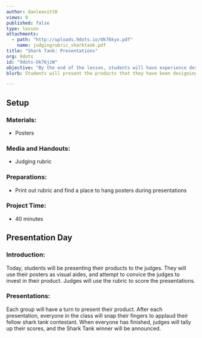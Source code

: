 ```yaml
---
author: danleavitt0
views: 0
published: false
type: lesson
attachments: 
  - path: "http://uploads.9dots.io/Ok76kyo.pdf"
    name: judgingrubric_sharktank.pdf
title: "Shark Tank: Presentations"
org: 9dots
id: "9dots-Ok76jzW"
objective: "By the end of the lesson, students will have experience designing and selling an original product."
blurb: Students will present the products that they have been designing this unit to a panel of judges.

---
```


## Setup

### Materials:

- Posters

### Media and Handouts:

- Judging rubric

### Preparations:

- Print out rubric and find a place to hang posters during presentations

### Project Time:

- 40 minutes


## Presentation Day

### Introduction:
Today, students will be presenting their products to the judges. They will use their posters as visual aides, and attempt to convice the judges to invest in their product. Judges will use the rubric to score the presentations.

### Presentations:
Each group will have a turn to present their product. After each presentation, everyone in the class will snap their fingers to applaud their fellow shark tank contestant. When everyone has finished, judges will tally up their scores, and the Shark Tank winner will be announced.
